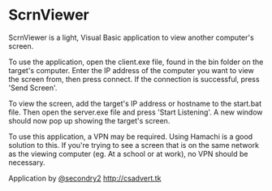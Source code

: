 ScrnViewer
==========

ScrnViewer is a light, Visual Basic application to view another computer's screen.

To use the application, open the client.exe file, found in the bin folder on the target's computer.
Enter the IP address of the computer you want to view the screen from, then press connect.
If the connection is successful, press 'Send Screen'.

To view the screen, add the target's IP address or hostname to the start.bat file.
Then open the server.exe file and press 'Start Listening'.
A new window should now pop up showing the target's screen.

To use this application, a VPN may be required.
Using Hamachi is a good solution to this.
If you're trying to see a screen that is on the same network as the viewing computer (eg. At a school or at work), no VPN should be necessary.

Application by [@secondry2](http://csadvert.tk)
http://csadvert.tk
